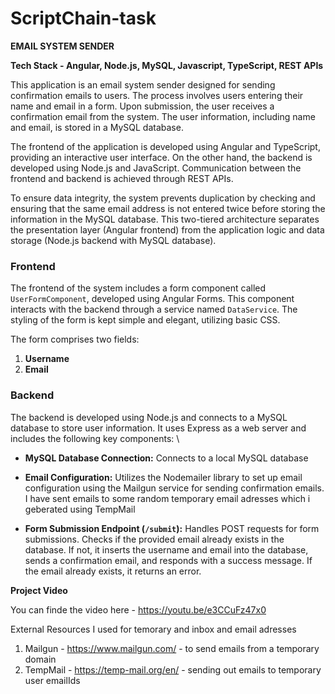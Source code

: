 # ScriptChain-task

**EMAIL SYSTEM SENDER**

**Tech Stack - Angular, Node.js, MySQL, Javascript, TypeScript, REST APIs**

This application is an email system sender designed for sending confirmation emails to users. The process involves users entering their name and email in a form. Upon submission, the user receives a confirmation email from the system. The user information, including name and email, is stored in a MySQL database.

The frontend of the application is developed using Angular and TypeScript, providing an interactive user interface. On the other hand, the backend is developed using Node.js and JavaScript. Communication between the frontend and backend is achieved through REST APIs.

To ensure data integrity, the system prevents duplication by checking and ensuring that the same email address is not entered twice before storing the information in the MySQL database. This two-tiered architecture separates the presentation layer (Angular frontend) from the application logic and data storage (Node.js backend with MySQL database).



### Frontend

The frontend of the system includes a form component called `UserFormComponent`, developed using Angular Forms. This component interacts with the backend through a service named `DataService`. The styling of the form is kept simple and elegant, utilizing basic CSS.

The form comprises two fields: 
1. **Username**
2. **Email**

### Backend

The backend is developed using Node.js and connects to a MySQL database to store user information. It uses Express as a web server and includes the following key components:
\

- **MySQL Database Connection:** Connects to a local MySQL database

- **Email Configuration:** Utilizes the Nodemailer library to set up email configuration using the Mailgun service for sending confirmation emails. I have sent emails to some random temporary email adresses which i geberated using TempMail

- **Form Submission Endpoint (`/submit`):** Handles POST requests for form submissions. Checks if the provided email already exists in the database. If not, it inserts the username and email into the database, sends a confirmation email, and responds with a success message. If the email already exists, it returns an error.



**Project Video**

You can finde the video here - https://youtu.be/e3CCuFz47x0

External Resources I used for temorary and inbox and email adresses
1. Mailgun - https://www.mailgun.com/ - to send emails from a temporary domain
2. TempMail - https://temp-mail.org/en/ - sending out emails to temporary user emailIds
